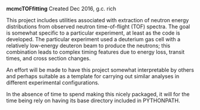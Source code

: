 **mcmcTOFfitting**
Created Dec 2016, g.c. rich

This project includes utilities associated with extraction of neutron energy distributions from observed neutron time-of-flight (TOF) spectra.
The goal is somewhat specific to a particular experiment, at least as the code is developed.
The particular experiment used a deuterium gas cell with a relatively low-energy deuteron beam to produce the neutrons; this combination leads to complex timing features due to energy loss, transit times, and cross section changes.


An effort will be made to have this project somewhat interpretable by others and perhaps suitable as a template for carrying out similar analyses in different experimental configurations.

In the absence of time to spend making this nicely packaged, it will for the time being rely on having its base directory included in PYTHONPATH.